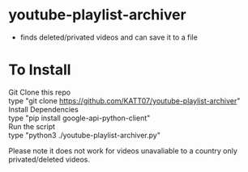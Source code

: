 # youtube-playlist-archiver
+ finds deleted/privated videos and can save it to a file

# To Install
Git Clone this repo                                                                                                                                                                                
type "git clone https://github.com/KATT07/youtube-playlist-archiver"                                                                                                                                
Install Dependencies                                                                                                                                                                        
type "pip install google-api-python-client"                                                                                                                                                      
Run the script                                                                                                                                                                                      
type "python3 ./youtube-playlist-archiver.py"                                                                                                                                                       

Please note it does not work for videos unavaliable to a country only privated/deleted videos.
